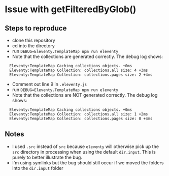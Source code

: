 # Issue with getFilteredByGlob()

## Steps to reproduce
* clone this repository
* cd into the directory
* run `DEBUG=Eleventy.TemplateMap npm run eleventy`
* Note that the collections are generated correctly. The debug log shows:

```
  Eleventy:TemplateMap Caching collections objects. +0ms
  Eleventy:TemplateMap Collection: collections.all size: 4 +3ms
  Eleventy:TemplateMap Collection: collections.pages size: 2 +4ms
```

* Comment out line 9 in `.eleventy.js`
* run `DEBUG=Eleventy.TemplateMap npm run eleventy`
* Note that the collections are NOT generated correctly. The debug log shows:

```
  Eleventy:TemplateMap Caching collections objects. +0ms
  Eleventy:TemplateMap Collection: collections.all size: 1 +2ms
  Eleventy:TemplateMap Collection: collections.pages size: 0 +4ms
```

## Notes
* I used `.src` instead of `src` because `eleventy` will otherwise pick up the `src` directory in processing when using the default `dir.input`. This is purely to better illustrate the bug.
* I'm using symlinks but the bug should still occur if we moved the folders into the `dir.input` folder
